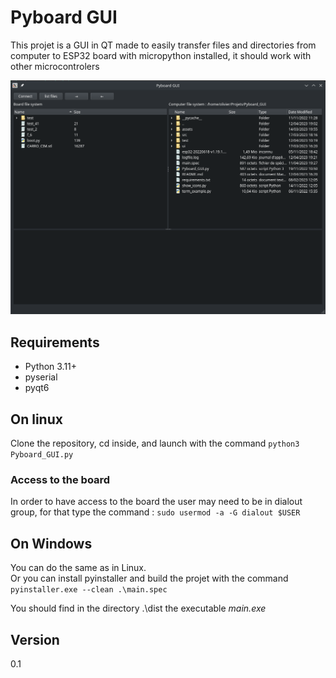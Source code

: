 # Pyboard GUI

This projet is a GUI in QT made to easily transfer files and directories from computer to ESP32 board with micropython installed, it should work with other microcontrolers

![Pyboard GUI](./Pyboard_GUI.png "Pyboard GUI")

## Requirements

- Python 3.11+
- pyserial
- pyqt6

## On linux

Clone the repository, cd inside, and launch with the command
`python3 Pyboard_GUI.py`

### Access to the board

In order to have access to the board the user may need to be in dialout group, for that type the command :
`sudo usermod -a -G dialout $USER`

## On Windows

You can do the same as in Linux.  
Or you can install pyinstaller and build the projet with the command
`pyinstaller.exe --clean .\main.spec`

You should find in the directory .\dist the executable _main.exe_


## Version

0.1